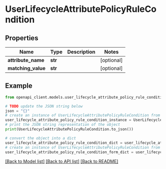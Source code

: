 # UserLifecycleAttributePolicyRuleCondition


## Properties

Name | Type | Description | Notes
------------ | ------------- | ------------- | -------------
**attribute_name** | **str** |  | [optional] 
**matching_value** | **str** |  | [optional] 

## Example

```python
from openapi_client.models.user_lifecycle_attribute_policy_rule_condition import UserLifecycleAttributePolicyRuleCondition

# TODO update the JSON string below
json = "{}"
# create an instance of UserLifecycleAttributePolicyRuleCondition from a JSON string
user_lifecycle_attribute_policy_rule_condition_instance = UserLifecycleAttributePolicyRuleCondition.from_json(json)
# print the JSON string representation of the object
print(UserLifecycleAttributePolicyRuleCondition.to_json())

# convert the object into a dict
user_lifecycle_attribute_policy_rule_condition_dict = user_lifecycle_attribute_policy_rule_condition_instance.to_dict()
# create an instance of UserLifecycleAttributePolicyRuleCondition from a dict
user_lifecycle_attribute_policy_rule_condition_form_dict = user_lifecycle_attribute_policy_rule_condition.from_dict(user_lifecycle_attribute_policy_rule_condition_dict)
```
[[Back to Model list]](../README.md#documentation-for-models) [[Back to API list]](../README.md#documentation-for-api-endpoints) [[Back to README]](../README.md)


